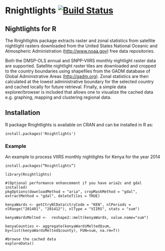 # Rnightlights [![Build Status](https://travis-ci.org/chrisvwn/Rnightlights.svg?branch=master)](https://travis-ci.org/chrisvwn/Rnightlights)

## Nightlights for R

The Rnightlights package extracts raster and zonal statistics from satellite nightlight rasters downloaded from the United States National Oceanic and Atmospheric Administration (<http://www.noaa.gov>) free data repositories. 

Both the DMSP-OLS annual and SNPP-VIIRS monthly nightlight raster data are supported. Satellite nightlight raster tiles are downloaded and cropped to the country boundaries using shapefiles from the GADM database of Global Administrative Areas (<http://gadm.org>). Zonal statistics are then calculated at the lowest administrative boundary for the selected country and cached locally for future retrieval. Finally, a simple data explorer/browser is included that allows one to visualize the cached data e.g. graphing, mapping and clustering regional data.

## Installation

R package Rnightlights is available on CRAN and can be installed in R as:

```
install.packages('Rnightlights')
```

### Example

An example to process VIIRS monthly nightlights for Kenya for the year 2014

```
install.packages(“Rnightlights”)

library(Rnightlights)

#(Optional performance enhancement if you have aria2c and gdal installed)
pkgOptions(downloadMethod = "aria", cropMaskMethod = "gdal", extractMethod = "gdal", deleteTiles = TRUE) 

kenyaWards <- getCtryNlData(ctryCode = "KEN", nlPeriods = nlRange("201401", "201412"), nlType = "VIIRS", stats = "sum")

kenyaWardsMelted <-  reshape2::melt(kenyaWards, value.name="sum")

kenyaCounties <- aggregate(kenyaWardsMelted$sum, by=list(kenyaWardsMelted$county), FUN=sum, na.rm=T))

#browse the cached data
exploreData()

```